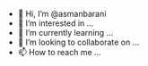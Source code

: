 - 👋 Hi, I’m @asmanbarani
- 👀 I’m interested in ...
- 🌱 I’m currently learning ...
- 💞️ I’m looking to collaborate on ...
- 📫 How to reach me ...

<!---
asmanbarani/asmanbarani is a ✨ special ✨ repository because its `README.md` (this file) appears on your GitHub profile.
You can click the Preview link to take a look at your changes.
--->
